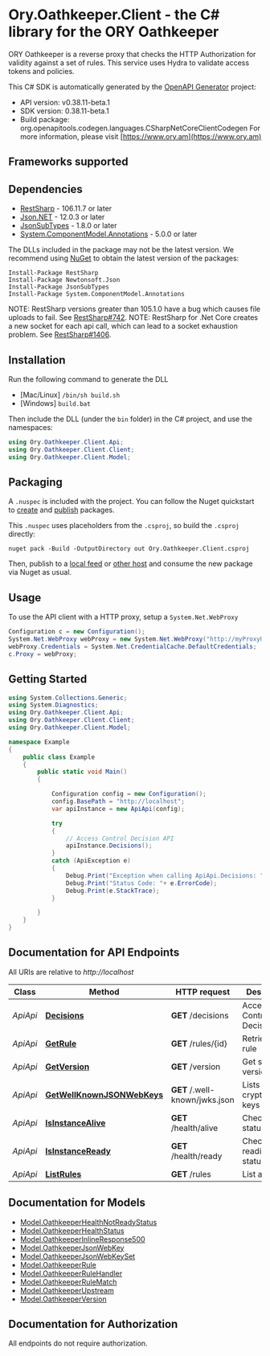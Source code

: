 # Ory.Oathkeeper.Client - the C# library for the ORY Oathkeeper

ORY Oathkeeper is a reverse proxy that checks the HTTP Authorization for validity against a set of rules. This service uses Hydra to validate access tokens and policies.

This C# SDK is automatically generated by the [OpenAPI Generator](https://openapi-generator.tech) project:

- API version: v0.38.11-beta.1
- SDK version: 0.38.11-beta.1
- Build package: org.openapitools.codegen.languages.CSharpNetCoreClientCodegen
    For more information, please visit [https://www.ory.am](https://www.ory.am)

<a name="frameworks-supported"></a>
## Frameworks supported

<a name="dependencies"></a>
## Dependencies

- [RestSharp](https://www.nuget.org/packages/RestSharp) - 106.11.7 or later
- [Json.NET](https://www.nuget.org/packages/Newtonsoft.Json/) - 12.0.3 or later
- [JsonSubTypes](https://www.nuget.org/packages/JsonSubTypes/) - 1.8.0 or later
- [System.ComponentModel.Annotations](https://www.nuget.org/packages/System.ComponentModel.Annotations) - 5.0.0 or later

The DLLs included in the package may not be the latest version. We recommend using [NuGet](https://docs.nuget.org/consume/installing-nuget) to obtain the latest version of the packages:
```
Install-Package RestSharp
Install-Package Newtonsoft.Json
Install-Package JsonSubTypes
Install-Package System.ComponentModel.Annotations
```

NOTE: RestSharp versions greater than 105.1.0 have a bug which causes file uploads to fail. See [RestSharp#742](https://github.com/restsharp/RestSharp/issues/742).
NOTE: RestSharp for .Net Core creates a new socket for each api call, which can lead to a socket exhaustion problem. See [RestSharp#1406](https://github.com/restsharp/RestSharp/issues/1406).

<a name="installation"></a>
## Installation
Run the following command to generate the DLL
- [Mac/Linux] `/bin/sh build.sh`
- [Windows] `build.bat`

Then include the DLL (under the `bin` folder) in the C# project, and use the namespaces:
```csharp
using Ory.Oathkeeper.Client.Api;
using Ory.Oathkeeper.Client.Client;
using Ory.Oathkeeper.Client.Model;
```
<a name="packaging"></a>
## Packaging

A `.nuspec` is included with the project. You can follow the Nuget quickstart to [create](https://docs.microsoft.com/en-us/nuget/quickstart/create-and-publish-a-package#create-the-package) and [publish](https://docs.microsoft.com/en-us/nuget/quickstart/create-and-publish-a-package#publish-the-package) packages.

This `.nuspec` uses placeholders from the `.csproj`, so build the `.csproj` directly:

```
nuget pack -Build -OutputDirectory out Ory.Oathkeeper.Client.csproj
```

Then, publish to a [local feed](https://docs.microsoft.com/en-us/nuget/hosting-packages/local-feeds) or [other host](https://docs.microsoft.com/en-us/nuget/hosting-packages/overview) and consume the new package via Nuget as usual.

<a name="usage"></a>
## Usage

To use the API client with a HTTP proxy, setup a `System.Net.WebProxy`
```csharp
Configuration c = new Configuration();
System.Net.WebProxy webProxy = new System.Net.WebProxy("http://myProxyUrl:80/");
webProxy.Credentials = System.Net.CredentialCache.DefaultCredentials;
c.Proxy = webProxy;
```

<a name="getting-started"></a>
## Getting Started

```csharp
using System.Collections.Generic;
using System.Diagnostics;
using Ory.Oathkeeper.Client.Api;
using Ory.Oathkeeper.Client.Client;
using Ory.Oathkeeper.Client.Model;

namespace Example
{
    public class Example
    {
        public static void Main()
        {

            Configuration config = new Configuration();
            config.BasePath = "http://localhost";
            var apiInstance = new ApiApi(config);

            try
            {
                // Access Control Decision API
                apiInstance.Decisions();
            }
            catch (ApiException e)
            {
                Debug.Print("Exception when calling ApiApi.Decisions: " + e.Message );
                Debug.Print("Status Code: "+ e.ErrorCode);
                Debug.Print(e.StackTrace);
            }

        }
    }
}
```

<a name="documentation-for-api-endpoints"></a>
## Documentation for API Endpoints

All URIs are relative to *http://localhost*

Class | Method | HTTP request | Description
------------ | ------------- | ------------- | -------------
*ApiApi* | [**Decisions**](docs/ApiApi.md#decisions) | **GET** /decisions | Access Control Decision API
*ApiApi* | [**GetRule**](docs/ApiApi.md#getrule) | **GET** /rules/{id} | Retrieve a rule
*ApiApi* | [**GetVersion**](docs/ApiApi.md#getversion) | **GET** /version | Get service version
*ApiApi* | [**GetWellKnownJSONWebKeys**](docs/ApiApi.md#getwellknownjsonwebkeys) | **GET** /.well-known/jwks.json | Lists cryptographic keys
*ApiApi* | [**IsInstanceAlive**](docs/ApiApi.md#isinstancealive) | **GET** /health/alive | Check alive status
*ApiApi* | [**IsInstanceReady**](docs/ApiApi.md#isinstanceready) | **GET** /health/ready | Check readiness status
*ApiApi* | [**ListRules**](docs/ApiApi.md#listrules) | **GET** /rules | List all rules


<a name="documentation-for-models"></a>
## Documentation for Models

 - [Model.OathkeeperHealthNotReadyStatus](docs/OathkeeperHealthNotReadyStatus.md)
 - [Model.OathkeeperHealthStatus](docs/OathkeeperHealthStatus.md)
 - [Model.OathkeeperInlineResponse500](docs/OathkeeperInlineResponse500.md)
 - [Model.OathkeeperJsonWebKey](docs/OathkeeperJsonWebKey.md)
 - [Model.OathkeeperJsonWebKeySet](docs/OathkeeperJsonWebKeySet.md)
 - [Model.OathkeeperRule](docs/OathkeeperRule.md)
 - [Model.OathkeeperRuleHandler](docs/OathkeeperRuleHandler.md)
 - [Model.OathkeeperRuleMatch](docs/OathkeeperRuleMatch.md)
 - [Model.OathkeeperUpstream](docs/OathkeeperUpstream.md)
 - [Model.OathkeeperVersion](docs/OathkeeperVersion.md)


<a name="documentation-for-authorization"></a>
## Documentation for Authorization

All endpoints do not require authorization.
